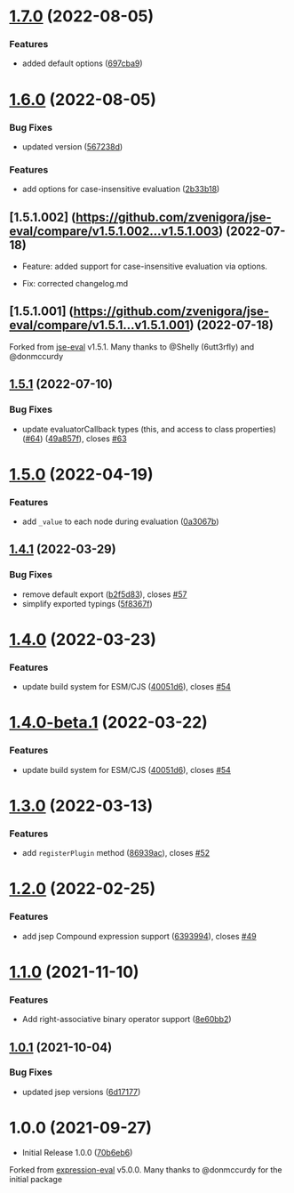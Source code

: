 # [1.7.0](https://github.com/Zvenigora/jse-eval/compare/v1.6.0...v1.7.0) (2022-08-05)


### Features

* added default options ([697cba9](https://github.com/Zvenigora/jse-eval/commit/697cba97056749fe0098f5c42e4f885970d7eee3))

# [1.6.0](https://github.com/Zvenigora/jse-eval/compare/v1.5.2...v1.6.0) (2022-08-05)


### Bug Fixes

* updated version ([567238d](https://github.com/Zvenigora/jse-eval/commit/567238df43f2ccb308aed873ad24c59af3844003))


### Features

* add options for case-insensitive evaluation ([2b33b18](https://github.com/Zvenigora/jse-eval/commit/2b33b180373b96c9f361e2864746f9dcf455f86e))

## [1.5.1.002] (https://github.com/zvenigora/jse-eval/compare/v1.5.1.002...v1.5.1.003) (2022-07-18)

* Feature: added support for case-insensitive evaluation via options.

* Fix: corrected changelog.md

## [1.5.1.001] (https://github.com/zvenigora/jse-eval/compare/v1.5.1...v1.5.1.001) (2022-07-18)

Forked from [jse-eval](https://github.com/6utt3rfly/jse-eval]) v1.5.1. Many thanks to @Shelly (6utt3rfly) and @donmccurdy

## [1.5.1](https://github.com/6utt3rfly/jse-eval/compare/v1.5.0...v1.5.1) (2022-07-10)


### Bug Fixes

* update evaluatorCallback types (this, and access to class properties) ([#64](https://github.com/6utt3rfly/jse-eval/issues/64)) ([49a857f](https://github.com/6utt3rfly/jse-eval/commit/49a857f886e368d4c31ec2159ecd07310309d84a)), closes [#63](https://github.com/6utt3rfly/jse-eval/issues/63)

# [1.5.0](https://github.com/6utt3rfly/jse-eval/compare/v1.4.1...v1.5.0) (2022-04-19)


### Features

* add `_value` to each node during evaluation ([0a3067b](https://github.com/6utt3rfly/jse-eval/commit/0a3067b8af107ae677bee55efd69995d15721dca))

## [1.4.1](https://github.com/6utt3rfly/jse-eval/compare/v1.4.0...v1.4.1) (2022-03-29)


### Bug Fixes

* remove default export ([b2f5d83](https://github.com/6utt3rfly/jse-eval/commit/b2f5d8378ee0b0c7a8f1e3bb28ee7b65071febcd)), closes [#57](https://github.com/6utt3rfly/jse-eval/issues/57)
* simplify exported typings ([5f8367f](https://github.com/6utt3rfly/jse-eval/commit/5f8367fdf2bdc7b1e4df264b398514ae0daa7a79))

# [1.4.0](https://github.com/6utt3rfly/jse-eval/compare/v1.3.0...v1.4.0) (2022-03-23)


### Features

* update build system for ESM/CJS ([40051d6](https://github.com/6utt3rfly/jse-eval/commit/40051d62dab3f0ed3ce3c7091a637eccd479682d)), closes [#54](https://github.com/6utt3rfly/jse-eval/issues/54)

# [1.4.0-beta.1](https://github.com/6utt3rfly/jse-eval/compare/v1.3.0...v1.4.0-beta.1) (2022-03-22)


### Features

* update build system for ESM/CJS ([40051d6](https://github.com/6utt3rfly/jse-eval/commit/40051d62dab3f0ed3ce3c7091a637eccd479682d)), closes [#54](https://github.com/6utt3rfly/jse-eval/issues/54)

# [1.3.0](https://github.com/6utt3rfly/jse-eval/compare/v1.2.0...v1.3.0) (2022-03-13)


### Features

* add `registerPlugin` method ([86939ac](https://github.com/6utt3rfly/jse-eval/commit/86939acacc3b60acaeece6941583c2e5600ede67)), closes [#52](https://github.com/6utt3rfly/jse-eval/issues/52)

# [1.2.0](https://github.com/6utt3rfly/jse-eval/compare/v1.1.0...v1.2.0) (2022-02-25)


### Features

* add jsep Compound expression support ([6393994](https://github.com/6utt3rfly/jse-eval/commit/6393994212375f9c25df57a23437811541426fd4)), closes [#49](https://github.com/6utt3rfly/jse-eval/issues/49)

# [1.1.0](https://github.com/6utt3rfly/jse-eval/compare/v1.0.1...v1.1.0) (2021-11-10)


### Features

* Add right-associative binary operator support ([8e60bb2](https://github.com/6utt3rfly/jse-eval/commit/8e60bb2da844dd8586beffbb302d3c36ab03189a))

## [1.0.1](https://github.com/6utt3rfly/jse-eval/compare/v1.0.0...v1.0.1) (2021-10-04)


### Bug Fixes

* updated jsep versions ([6d17177](https://github.com/6utt3rfly/jse-eval/commit/6d17177c9b2b63ae12a299d717e82b04df42fd2b))

# 1.0.0 (2021-09-27)

* Initial Release 1.0.0 ([70b6eb6](https://github.com/6utt3rfly/jse-eval/commit/70b6eb610d5b8c8a4bcda336ac37c555f6d84c49))

Forked from [expression-eval](https://github.com/donmccurdy/expression-eval]) v5.0.0. Many thanks to @donmccurdy for the initial package
